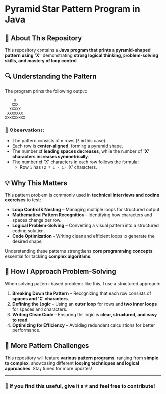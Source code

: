 # Pyramid Star Pattern Program in Java  

## 🚀 About This Repository  

This repository contains a **Java program that prints a pyramid-shaped pattern using 'X'**, demonstrating **strong logical thinking, problem-solving skills, and mastery of loop control**.  

## 🔍 Understanding the Pattern  

The program prints the following output:  

```
    X
   XXX
  XXXXX
 XXXXXXX
XXXXXXXXX
```


### 📌 Observations:  
- The pattern consists of `n` rows (`5` in this case).  
- Each row is **center-aligned**, forming a pyramid shape.  
- The number of **leading spaces decreases**, while the number of **'X' characters increases symmetrically**.  
- The number of 'X' characters in each row follows the formula:  
  - Row `i` has `(2 * i - 1)` 'X' characters.  

## 💡 Why This Matters  

This pattern problem is commonly used in **technical interviews and coding exercises** to test:  
- **Loop Control & Nesting** – Managing multiple loops for structured output.  
- **Mathematical Pattern Recognition** – Identifying how characters and spaces change per row.  
- **Logical Problem-Solving** – Converting a visual pattern into a structured coding solution.  
- **Code Optimization** – Writing clean and efficient loops to generate the desired shape.  

Understanding these patterns strengthens **core programming concepts** essential for tackling **complex algorithms**.

## 🔧 How I Approach Problem-Solving  

When solving pattern-based problems like this, I use a structured approach:  
1. **Breaking Down the Pattern** – Recognizing that each row consists of **spaces and 'X' characters**.  
2. **Defining the Logic** – Using an **outer loop** for rows and **two inner loops** for spaces and characters.  
3. **Writing Clean Code** – Ensuring the logic is **clear, structured, and easy to read**.  
4. **Optimizing for Efficiency** – Avoiding redundant calculations for better performance.  

## 🚀 More Pattern Challenges  

This repository will feature **various pattern programs**, ranging from **simple to complex**, showcasing different **looping techniques and logical approaches**. Stay tuned for more updates!  

---

### 📌 If you find this useful, give it a ⭐ and feel free to contribute!  